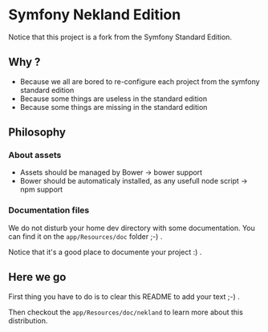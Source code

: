 Symfony Nekland Edition
=======================

Notice that this project is a fork from the Symfony Standard Edition.

Why ?
-----

* Because we all are bored to re-configure each project from the symfony standard edition
* Because some things are useless in the standard edition
* Because some things are missing in the standard edition


Philosophy
----------

### About assets

* Assets should be managed by Bower -> bower support
* Bower should be automaticaly installed, as any usefull node script -> npm support

### Documentation files

We do not disturb your home dev directory with some documentation. You can find it on the
`app/Resources/doc` folder ;-) .

Notice that it's a good place to documente your project :) .


Here we go
----------

First thing you have to do is to clear this README to add your text ;-) .

Then checkout the `app/Resources/doc/nekland` to learn more about this distribution.